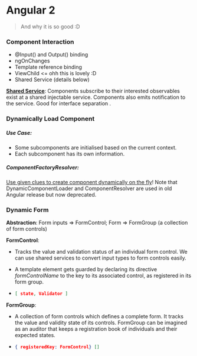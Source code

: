 # Angular 2

> And why it is so good  :D



### Component Interaction

* @Input() and Output() binding
* ngOnChanges
* Template reference binding
* ViewChild <= ohh this is lovely :D
* Shared Service (details below)

<u>**Shared Service**</u>: Components subscribe to their interested observables exist at a shared injectable service. Components also emits notification to the service. Good for interface separation .



### Dynamically Load Component

##### Use Case:

* Some subcomponents are initialised based on the current context.
* Each subcomponent has its own information. 

##### ComponentFactoryResolver:

<u>Use given clues to create component dynamically on the fly</u>! Note that DynamicComponentLoader and ComponentResolver are used in old Angular release but now deprecated. 



### Dynamic Form

**Abstraction**: Form inputs => FormControl;  Form => FormGroup (a collection of form controls)

**FormControl**:

* Tracks the  value and validation status of an individual form control. We can use shared services to convert input types to form controls easily. 

* A template element gets guarded by declaring its directive *formControlName* to the key to its associated control, as registered in its form group. 

* ```json
  [ state, Validator ]
  ```

**FormGroup**: 

* A collection of form controls which defines a complete form. It tracks the value and validity state of its controls. FormGroup can be imagined as an auditor that keeps a registration book of individuals and their expected states. 

* ```JSON
  { registeredKey: FormControl} []
  ```

